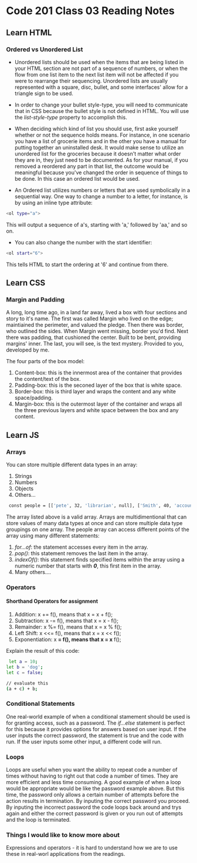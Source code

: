 # Code 201 Class 03 Reading Notes

## Learn HTML

### Ordered vs Unordered List

- Unordered lists should be used when the items that are being listed in your HTML section are not part of a sequence of numbers, or when the flow from one list item to the next list item will not be affected if you were to rearrange their sequencing. Unordered lists are usually represented with a square, disc, bullet, and some interfaces' allow for a triangle sign to be used. 

- In order to change your bullet style-type, you will need to communicate that in CSS because the bullet style is not defined in HTML. You will use the *list-style-type* property to accomplish this.

- When deciding which kind of list you should use, first aske yourself whether or not the sequence holds means. For instance, in one scenario you have a list of grocerie items and in the other you have a manual for putting together an uninstalled desk. It would make sense to utilize an unordered list for the groceries because it doesn't matter what order they are in, they just need to be documented. As for your manual, if you removed a reordered any part in that list, the outcome would be meaningful because you've changed the order in sequence of things to be done. In this case an ordered list would be used. 

- An Ordered list utilizes numbers or letters that are used symbolically in a sequential way. One way to change a number to a letter, for instance, is by using an inline type attribute:

~~~bash
<ol type="a">
~~~

This will output a sequence of a's, starting with 'a,' followed by 'aa,' and so on. 

- You can also change the number with the start identifier:

~~~bash
<ol start="6">
~~~

This tells HTML to start the ordering at '6' and continue from there.

## Learn CSS

### Margin and Padding

A long, long time ago, in a land far away, lived a box with four sections and story to it's name. The first was called Margin who lived on the edge; maintiained the perimeter, and valued the pledge. Then there was border, who outlined the sides. When Margin went missing, border you'd find. Next there was padding, that cushioned the center. Built to be bent, providing margins' inner. The last, you will see, is the text mystery. Provided to you, developed by me. 

The four parts of the box model:

1. Content-box: this is the innermost area of the container that provides the content/text of the box.
2. Padding-box: this is the seconed layer of the box that is white space.
3. Border-box: this is third layer and wraps the content and any white space/padding.
4. Margin-box: this is the outermost layer of the container and wraps all the three previous layers and white space between the box and any content.

## Learn JS

### Arrays

You can store multiple different data types in an array:

1. Strings
2. Numbers
3. Objects
4. Others...

~~~bash
 const people = [['pete', 32, 'librarian', null], ['Smith', 40, 'accountant', 'fishing:hiking:rock_climbing'], ['bill', null, 'artist', null]];
 ~~~

 The array listed above is a valid array. Arrays are multidimentional that can store values of many data types at once and can store multiple data type groupings on one array. The people array can access different points of the array using many different statements:

 1. *for...of*: the statement accesses every item in the array.
 2. *pop()*: this statement removes the last item in the array.
 3. *indexOf()*: this statement finds specified items within the array using a numeric number that starts with ***0***, this first item in the array.
 4. Many others....

 ### Operators

 #### Shorthand Operators for assignment

 1. Addition: x += f(), means that x = x + f(); 
 2. Subtraction: x -= f(), means that x = x - f();
 3. Remainder: x %= f(), means that x = x % f();
 4. Left Shift: x <<= f(), means that x = x << f();
 5. Exponentiation: x **= f(), means that x = x** f();

 Explain the result of this code:

 ~~~bash
  let a = 10;
 let b = 'dog';
 let c = false;

 // evaluate this
 (a + c) + b;
 ~~~

### Conditional Statements

One real-world example of when a conditional stamement should be used is for granting access, such as a password. The *if...else* statement is perfect for this because it provides options for answers based on user input. If the user inputs the correct password, the statement is true and the code with run. If the user inputs some other input, a different code will run. 

### Loops

Loops are useful when you want the ability to repeat code a number of times without having to right out that code a number of times. They are more efficient and less time consuming. A good example of when a loop would be appropriate would be like the password example above. But this time, the password only allows a certain number of attempts before the action results in termination. By inputing the correct password you proceed. By inputing the incorrect password the code loops back around and trys again and either the correct password is given or you run out of attempts and the loop is terminated.

 ### Things I would like to know more about

 Expressions and operators - it is hard to understand how we are to use these in real-worl applications from the readings. 